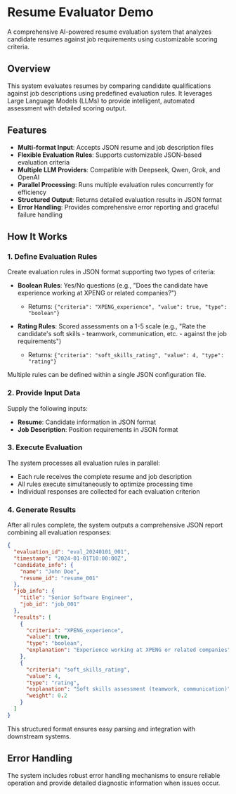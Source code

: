 # Resume Evaluator Demo

A comprehensive AI-powered resume evaluation system that analyzes candidate resumes against job requirements using customizable scoring criteria.

## Overview

This system evaluates resumes by comparing candidate qualifications against job descriptions using predefined evaluation rules. It leverages Large Language Models (LLMs) to provide intelligent, automated assessment with detailed scoring output.

## Features

- **Multi-format Input**: Accepts JSON resume and job description files
- **Flexible Evaluation Rules**: Supports customizable JSON-based evaluation criteria
- **Multiple LLM Providers**: Compatible with Deepseek, Qwen, Grok, and OpenAI
- **Parallel Processing**: Runs multiple evaluation rules concurrently for efficiency
- **Structured Output**: Returns detailed evaluation results in JSON format
- **Error Handling**: Provides comprehensive error reporting and graceful failure handling

## How It Works

### 1. Define Evaluation Rules
Create evaluation rules in JSON format supporting two types of criteria:

- **Boolean Rules**: Yes/No questions (e.g., "Does the candidate have experience working at XPENG or related companies?")
  - Returns: `{"criteria": "XPENG_experience", "value": true, "type": "boolean"}`

- **Rating Rules**: Scored assessments on a 1-5 scale (e.g., "Rate the candidate's soft skills - teamwork, communication, etc. - against the job requirements")
  - Returns: `{"criteria": "soft_skills_rating", "value": 4, "type": "rating"}`

Multiple rules can be defined within a single JSON configuration file.

### 2. Provide Input Data
Supply the following inputs:
- **Resume**: Candidate information in JSON format
- **Job Description**: Position requirements in JSON format

### 3. Execute Evaluation
The system processes all evaluation rules in parallel:
- Each rule receives the complete resume and job description
- All rules execute simultaneously to optimize processing time
- Individual responses are collected for each evaluation criterion

### 4. Generate Results
After all rules complete, the system outputs a comprehensive JSON report combining all evaluation responses:

```json
{
  "evaluation_id": "eval_20240101_001",
  "timestamp": "2024-01-01T10:00:00Z",
  "candidate_info": {
    "name": "John Doe",
    "resume_id": "resume_001"
  },
  "job_info": {
    "title": "Senior Software Engineer",
    "job_id": "job_001"
  },
  "results": [
    {
      "criteria": "XPENG_experience",
      "value": true,
      "type": "boolean",
      "explanation": "Experience working at XPENG or related companies"
    },
    {
      "criteria": "soft_skills_rating",
      "value": 4,
      "type": "rating",
      "explanation": "Soft skills assessment (teamwork, communication)",
      "weight": 0.2
    }
  ]
}
```

This structured format ensures easy parsing and integration with downstream systems.

## Error Handling

The system includes robust error handling mechanisms to ensure reliable operation and provide detailed diagnostic information when issues occur.